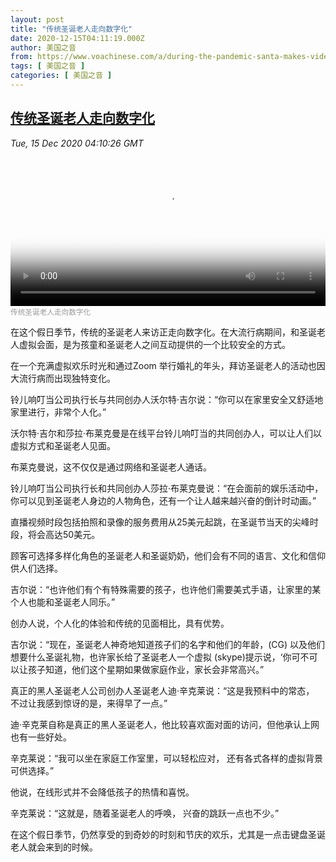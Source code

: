 ```yaml
---
layout: post
title: "传统圣诞老人走向数字化"
date: 2020-12-15T04:11:19.000Z
author: 美国之音
from: https://www.voachinese.com/a/during-the-pandemic-santa-makes-video-house-calls-20201215/5699743.html
tags: [ 美国之音 ]
categories: [ 美国之音 ]
---
```

<!--1608005479000-->
[传统圣诞老人走向数字化](https://www.voachinese.com/a/during-the-pandemic-santa-makes-video-house-calls-20201215/5699743.html)
------

<div>
<div><i>Tue, 15 Dec 2020 04:10:26 GMT</i></div><video poster="https://images.weserv.nl?url=gdb.voanews.com/5a6e0c17-5e82-4f4b-a90c-b26e27f2fa7b_tv_r1_s_w900.jpg" src="https://av.voanews.com/Videoroot/Pangeavideo/2020/12/5/5a/5a6e0c17-5e82-4f4b-a90c-b26e27f2fa7b_240p.mp4" style="width:100%" controls></video><div><small style="color: #999;">传统圣诞老人走向数字化</small></div><p>在这个假日季节，传统的圣诞老人来访正走向数字化。在大流行病期间，和圣诞老人虚拟会面，是为孩童和圣诞老人之间互动提供的一个比较安全的方式。</p><p>在一个充满虚拟欢乐时光和通过Zoom 举行婚礼的年头，拜访圣诞老人的活动也因大流行病而出现独特变化。</p><p>铃儿响叮当公司执行长与共同创办人沃尔特·吉尔说：“你可以在家里安全又舒适地家里进行，非常个人化。”</p><p>沃尔特·吉尔和莎拉·布莱克曼是在线平台铃儿响叮当的共同创办人，可以让人们以虚拟方式和圣诞老人见面。</p><p>布莱克曼说，这不仅仅是通过网络和圣诞老人通话。</p><p>铃儿响叮当公司执行长和共同创办人莎拉·布莱克曼说：“在会面前的娱乐活动中，你可以见到圣诞老人身边的人物角色，还有一个让人越来越兴奋的倒计时动画。”</p><p>直播视频时段包括拍照和录像的服务费用从25美元起跳，在圣诞节当天的尖峰时段，将会高达50美元。</p><p>顾客可选择多样化角色的圣诞老人和圣诞奶奶，他们会有不同的语言、文化和信仰供人们选择。</p><p>吉尔说：“也许他们有个有特殊需要的孩子，也许他们需要美式手语，让家里的某个人也能和圣诞老人同乐。”</p><p>创办人说，个人化的体验和传统的见面相比，具有优势。</p><p>吉尔说：“现在，圣诞老人神奇地知道孩子们的名字和他们的年龄，(CG) 以及他们想要什么圣诞礼物，也许家长给了圣诞老人一个虚拟 (skype)提示说，‘你可不可以让孩子知道，他们这个星期如果做家庭作业，家长会非常高兴。”</p><p>真正的黑人圣诞老人公司创办人圣诞老人迪·辛克莱说：“这是我预料中的常态， 不过让我感到惊讶的是，来得早了一点。”</p><p>迪·辛克莱自称是真正的黑人圣诞老人，他比较喜欢面对面的访问，但他承认上网也有一些好处。</p><p>辛克莱说：“我可以坐在家庭工作室里，可以轻松应对， 还有各式各样的虚拟背景可供选择。”</p><p>他说，在线形式并不会降低孩子的热情和喜悦。</p><p>辛克莱说：“这就是，随着圣诞老人的呼唤， 兴奋的跳跃一点也不少。”</p><p>在这个假日季节，仍然享受的到奇妙的时刻和节庆的欢乐，尤其是一点击键盘圣诞老人就会来到的时候。</p>
</div>
